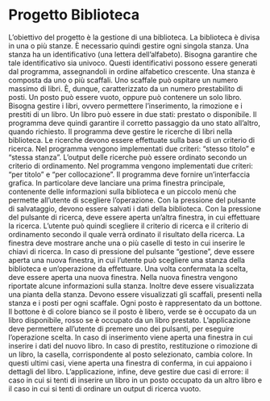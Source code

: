 # Progetto Biblioteca
L’obiettivo del progetto è la gestione di una biblioteca. La biblioteca è divisa in una o più stanze. È necessario quindi gestire ogni singola stanza. Una stanza ha un identificativo (una lettera dell’alfabeto). Bisogna garantire che tale identificativo sia univoco. Questi identificativi possono essere generati dal programma, assegnandoli in ordine alfabetico crescente. Una stanza è composta da uno o più scaffali. Uno scaffale può ospitare un numero massimo di libri. È, dunque, caratterizzato da un numero prestabilito di posti. Un posto può essere vuoto, oppure può contenere un solo libro. Bisogna gestire i libri, ovvero permettere l’inserimento, la rimozione e i prestiti di un libro. Un libro può essere in due stati: prestato o disponibile. Il programma deve quindi garantire il corretto passaggio da uno stato all’altro, quando richiesto.
Il programma deve gestire le ricerche di libri nella biblioteca. Le ricerche devono essere effettuate sulla base di un criterio di ricerca. Nel programma vengono implementati due criteri: “stesso titolo” e “stessa stanza”. L’output delle ricerche può essere ordinato secondo un criterio di ordinamento. Nel programma vengono implementati due criteri: “per titolo” e “per collocazione”. 
Il programma deve fornire un’interfaccia grafica. In particolare deve lanciare una prima finestra principale, contenente delle informazioni sulla biblioteca e un piccolo menù che permette all’utente di scegliere l’operazione. Con la pressione del pulsante di salvataggio, devono essere salvati i dati della biblioteca. Con la pressione del pulsante di ricerca, deve essere aperta un’altra finestra, in cui effettuare la ricerca. L’utente può quindi scegliere il criterio di ricerca e il criterio di ordinamento secondo il quale verrà ordinato il risultato della ricerca. La finestra deve mostrare anche una o più caselle di testo in cui inserire le chiavi di ricerca. 
In caso di pressione del pulsante “gestione”, deve essere aperta una nuova finestra, in cui l’utente può scegliere una stanza della biblioteca e un’operazione da effettuare. Una volta confermata la scelta, deve essere aperta una nuova finestra. Nella nuova finestra vengono riportate alcune informazioni sulla stanza. Inoltre deve essere visualizzata una pianta della stanza. Devono essere visualizzati gli scaffali, presenti nella stanza e i posti per ogni scaffale. Ogni posto è rappresentato da un bottone. Il bottone è di colore bianco se il posto è libero, verde se è occupato da un libro disponibile, rosso se è occupato da un libro prestato. L’applicazione deve permettere all’utente di premere uno dei pulsanti, per eseguire l’operazione scelta. In caso di inserimento viene aperta una finestra in cui inserire i dati del nuovo libro. In caso di prestito, restituzione o rimozione di un libro, la casella, corrispondente al posto selezionato, cambia colore. In questi ultimi casi, viene aperta una finestra di conferma, in cui appaiono i dettagli del libro.
L’applicazione, infine, deve gestire due casi di errore: il caso in cui si tenti di inserire un libro in un posto occupato da un altro libro e il caso in cui si tenti di ordinare un output di ricerca vuoto.
